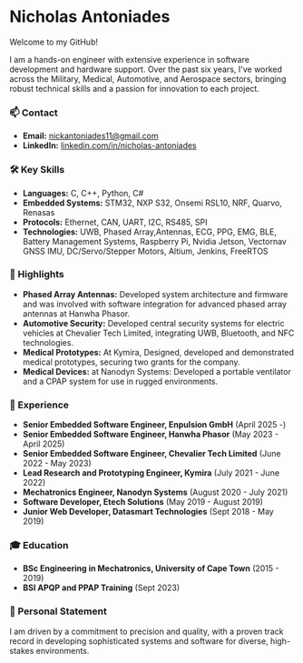 
# Nicholas Antoniades

Welcome to my GitHub!

I am a hands-on engineer with extensive experience in software development and hardware support. Over the past six years, I've worked across the Military, Medical, Automotive, and Aerospace sectors, bringing robust technical skills and a passion for innovation to each project.

### 📫 Contact
- **Email:** nickantoniades11@gmail.com
- **LinkedIn:** [linkedin.com/in/nicholas-antoniades](https://www.linkedin.com/in/nicholas-antoniades)

### 🛠️ Key Skills
- **Languages:** C, C++, Python, C#
- **Embedded Systems:** STM32, NXP S32, Onsemi RSL10, NRF, Quarvo, Renasas
- **Protocols:** Ethernet, CAN, UART, I2C, RS485, SPI
- **Technologies:** UWB, Phased Array,Antennas, ECG, PPG, EMG, BLE, Battery Management Systems, Raspberry Pi, Nvidia Jetson, Vectornav GNSS IMU, DC/Servo/Stepper Motors, Altium, Jenkins, FreeRTOS

### 📘 Highlights
- **Phased Array Antennas:** Developed system architecture and firmware and was involved with software integration for advanced phased array antennas at Hanwha Phasor.
- **Automotive Security:** Developed central security systems for electric vehicles at Chevalier Tech Limited, integrating UWB, Bluetooth, and NFC technologies.
- **Medical Prototypes:** At Kymira, Designed, developed and demonstrated medical prototypes, securing two grants for the company.
- **Medical Devices:** at Nanodyn Systems: Developed a portable ventilator and a CPAP system for use in rugged environments.

### 💼 Experience
- **Senior Embedded Software Engineer, Enpulsion GmbH** (April 2025 -)
- **Senior Embedded Software Engineer, Hanwha Phasor** (May 2023 - April 2025)
- **Senior Embedded Software Engineer, Chevalier Tech Limited** (June 2022 - May 2023)
- **Lead Research and Prototyping Engineer, Kymira** (July 2021 - June 2022)
- **Mechatronics Engineer, Nanodyn Systems** (August 2020 - July 2021)
- **Software Developer, Etech Solutions** (May 2019 - August 2019)
- **Junior Web Developer, Datasmart Technologies** (Sept 2018 - May 2019)

### 🎓 Education
- **BSc Engineering in Mechatronics, University of Cape Town** (2015 - 2019)
- **BSI APQP and PPAP Training** (Sept 2023)

### 🌟 Personal Statement
I am driven by a commitment to precision and quality, with a proven track record in developing sophisticated systems and software for diverse, high-stakes environments.
